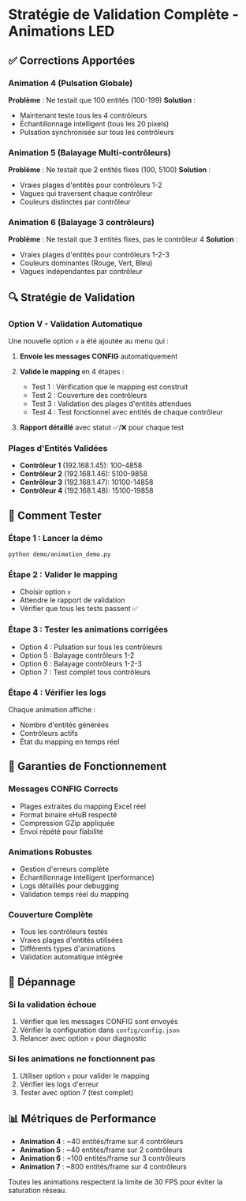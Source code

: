 # Stratégie de Validation Complète - Animations LED

## ✅ Corrections Apportées

### Animation 4 (Pulsation Globale)
**Problème** : Ne testait que 100 entités (100-199)
**Solution** : 
- Maintenant teste tous les 4 contrôleurs 
- Échantillonnage intelligent (tous les 20 pixels)
- Pulsation synchronisée sur tous les contrôleurs

### Animation 5 (Balayage Multi-contrôleurs)
**Problème** : Ne testait que 2 entités fixes (100, 5100)
**Solution** :
- Vraies plages d'entités pour contrôleurs 1-2
- Vagues qui traversent chaque contrôleur
- Couleurs distinctes par contrôleur

### Animation 6 (Balayage 3 contrôleurs)
**Problème** : Ne testait que 3 entités fixes, pas le contrôleur 4
**Solution** :
- Vraies plages d'entités pour contrôleurs 1-2-3
- Couleurs dominantes (Rouge, Vert, Bleu)
- Vagues indépendantes par contrôleur

## 🔍 Stratégie de Validation

### Option V - Validation Automatique
Une nouvelle option `v` a été ajoutée au menu qui :

1. **Envoie les messages CONFIG** automatiquement
2. **Valide le mapping** en 4 étapes :
   - Test 1 : Vérification que le mapping est construit
   - Test 2 : Couverture des contrôleurs
   - Test 3 : Validation des plages d'entités attendues
   - Test 4 : Test fonctionnel avec entités de chaque contrôleur

3. **Rapport détaillé** avec statut ✅/❌ pour chaque test

### Plages d'Entités Validées
- **Contrôleur 1** (192.168.1.45): 100-4858
- **Contrôleur 2** (192.168.1.46): 5100-9858
- **Contrôleur 3** (192.168.1.47): 10100-14858
- **Contrôleur 4** (192.168.1.48): 15100-19858

## 🧪 Comment Tester

### Étape 1 : Lancer la démo
```bash
python demo/animation_demo.py
```

### Étape 2 : Valider le mapping
- Choisir option `v`
- Attendre le rapport de validation
- Vérifier que tous les tests passent ✅

### Étape 3 : Tester les animations corrigées
- Option 4 : Pulsation sur tous les contrôleurs
- Option 5 : Balayage contrôleurs 1-2
- Option 6 : Balayage contrôleurs 1-2-3
- Option 7 : Test complet tous contrôleurs

### Étape 4 : Vérifier les logs
Chaque animation affiche :
- Nombre d'entités générées
- Contrôleurs actifs
- État du mapping en temps réel

## 🎯 Garanties de Fonctionnement

### Messages CONFIG Corrects
- Plages extraites du mapping Excel réel
- Format binaire eHuB respecté
- Compression GZip appliquée
- Envoi répété pour fiabilité

### Animations Robustes
- Gestion d'erreurs complète
- Échantillonnage intelligent (performance)
- Logs détaillés pour debugging
- Validation temps réel du mapping

### Couverture Complète
- Tous les contrôleurs testés
- Vraies plages d'entités utilisées
- Différents types d'animations
- Validation automatique intégrée

## 🔧 Dépannage

### Si la validation échoue
1. Vérifier que les messages CONFIG sont envoyés
2. Vérifier la configuration dans `config/config.json`
3. Relancer avec option `v` pour diagnostic

### Si les animations ne fonctionnent pas
1. Utiliser option `v` pour valider le mapping
2. Vérifier les logs d'erreur
3. Tester avec option 7 (test complet)

## 📊 Métriques de Performance

- **Animation 4** : ~40 entités/frame sur 4 contrôleurs
- **Animation 5** : ~40 entités/frame sur 2 contrôleurs
- **Animation 6** : ~100 entités/frame sur 3 contrôleurs
- **Animation 7** : ~800 entités/frame sur 4 contrôleurs

Toutes les animations respectent la limite de 30 FPS pour éviter la saturation réseau.